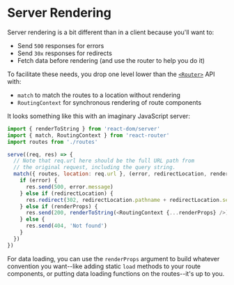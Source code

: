 # Server Rendering

Server rendering is a bit different than in a client because you'll want to:

- Send `500` responses for errors
- Send `30x` responses for redirects
- Fetch data before rendering (and use the router to help you do it)

To facilitate these needs, you drop one level lower than the [`<Router>`](../../api/Components.md#Router) API with:  

- `match` to match the routes to a location without rendering
- `RoutingContext` for synchronous rendering of route components

It looks something like this with an imaginary JavaScript server:

```js
import { renderToString } from 'react-dom/server'
import { match, RoutingContext } from 'react-router'
import routes from './routes'

serve((req, res) => {
  // Note that req.url here should be the full URL path from
  // the original request, including the query string.
  match({ routes, location: req.url }, (error, redirectLocation, renderProps) => {
    if (error) {
      res.send(500, error.message)
    } else if (redirectLocation) {
      res.redirect(302, redirectLocation.pathname + redirectLocation.search)
    } else if (renderProps) {
      res.send(200, renderToString(<RoutingContext {...renderProps} />))
    } else {
      res.send(404, 'Not found')
    }
  })
})
```

For data loading, you can use the `renderProps` argument to build whatever convention you want--like adding static `load` methods to your route components, or putting data loading functions on the routes--it's up to you.
